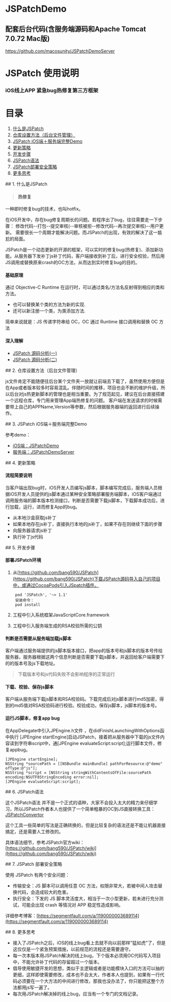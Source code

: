 # JSPatchDemo
## 配套后台代码(含服务端源码和Apache Tomcat 7.0.72 Mac版)
https://github.com/macosunity/JSPatchDemoServer

# JSPatch 使用说明

### iOS线上APP 紧急bug热修复第三方框架      


# 目录
1. <a href="#link1">什么是JSPatch</a>
1. <a href="#link2">仓库设置方法（后台文件管理）</a>
1. <a href="#link3">JSPatch iOS端＋服务端完整Demo</a>
1. <a href="#link4">更新策略</a>
1. <a href="#link5">开发步骤</a>
1. <a href="#link6">JSPatch语法</a>
1. <a href="#link7">JSPatch部署安全策略</a>
1. <a href="#link8">更多思考</a>

<p id='link1'>
</p>
## 1. 什么是JSPatch

> #### 热修复
一种即时修复bug的技术，也叫hotfix。

在iOS开发中，存在bug修复周期长的问题。若程序出了bug，往往需要走一下步骤：
修改代码--打包--提交审核(--审核被拒--修改代码--再次提交审核)--用户更新。
需要很长一个周期才能解决问题。而JSPatch的出现，有效的解决了这一尴尬的局面。

JSPatch是一个动态更新的开源的框架，可以实时的修复bug(热修复)、添加新功能。从服务器下发补丁js补丁代码，客户端接收到补丁后，进行安全校验，然后用JS调用或替换原来crash的OC方法，从而达到实时修复bug的目的。

#### 基础原理
通过 Objective-C Runtime 在运行时，可以通过类名/方法名反射得到相应的类和方法。

* 也可以替换某个类的方法为新的实现.
* 还可以新注册一个类，为类添加方法.

简单来说就是：JS 传递字符串给 OC，OC 通过 Runtime 接口调用和替换 OC 方法

#### 深入理解
* [JSPatch 源码分析(一)](http://www.jianshu.com/p/6cc18cfc9354)
* [JSPatch 源码分析(二)](http://www.jianshu.com/p/3d9a1c53016a)

<p id='link2'>
</p>
## 2. 仓库设置方法（后台文件管理）

js文件肯定不能随便往后台某个文件夹一放就让前端去下载了，虽然使用方便但是在App或者版本较多时容易混乱。伴随时间的推移，项目也会不断的维护升级，所以后台对js热更新脚本的管理也是相当重要。为了规范起见，建议在后台直接搭建一个远程仓库，专门用来管理App端热修复的问题。
客户端在发送请求的时候需要带上自己的APPName,Version等参数，然后根据服务器端的返回进行后续操作。

<p id='link3'>
</p>
## 3. JSPatch iOS端＋服务端完整Demo

参考demo：
  * [iOS端：JSPatchDemo](https://github.com/macosunity/JSPatchDemo)
  * [服务端：JSPatchDemoServer](https://github.com/macosunity/JSPatchDemoServer)

<p id='link4'>
</p>
## 4. 更新策略

#### 流程简要说明
当客户端出现bug时，iOS开发人员编写js脚本，脚本编写完成后，服务端人员根据iOS开发人员提供的js脚本通过某种安全策略部署服务端脚本，iOS客户端通过调用服务端的脚本版本检测接口，判断是否需要下载js脚本，下载脚本成功后，进行加载，运行，进而修复App的bug。

* 从本地沙盒获取js补丁
* 如果本地存在js补丁，直接执行本地的js补丁，如果不存在则继续下面的步骤
* 向服务器请求js补丁
* 执行补丁js代码


<p id='link5'>
</p>
## 5. 开发步骤

#### 部署JSPatch环境

1. 从[https://github.com/bang590/JSPatch](https://github.com/bang590/JSPatch)下载JSPatch源码导入自己的项目中，或通过CocoaPods引入JSpatch插件。

		pod 'JSPatch', '~> 1.1'
		安装命令：
		pod install
        
1. 工程中引入系统框架JavaScriptCore.framework
1. 工程中引入服务端生成的RSA校验所需的公钥

#### 判断是否需要从服务端加载js脚本

客户端通过服务端提供的js脚本版本接口，把app的版本号和js脚本的版本号传给服务器，服务器根据这两个信息判断是否需要下载js脚本，并返回给客户端需要下的的版本号及js下载地址。
> 下载版本号和js代码失败不会影响程序的正常运行

#### 下载、校验、保存js脚本

客户端从服务端下载js脚本和RSA校验码。下载完成后对js脚本进行md5加密，得到的md5值对RSA校验码进行校验。校验成功，保存js脚本，js脚本的版本号。

#### 运行JS脚本，修复app bug

在AppDelegate中引入JPEngine.h文件 ，在didFinishLaunchingWithOptions函中执行
[JPEngine startEngine]启动JSPatch，接着把从服务器中下载的js文件内容读到字符串script中，通[JPEngine evaluateScript:script];运行脚本文件，修复appbug。

	[JPEngine startEngine];
	NSString *sourcePath = [[NSBundle mainBundle] pathForResource:@"demo" ofType:@"js"];
	NSString *script = [NSString stringWithContentsOfFile:sourcePath encoding:NSUTF8StringEncoding error:nil];
	[JPEngine evaluateScript:script];

<p id='link6'>
</p>
## 6. JSPatch语法

这个JSPatch语法 并不是一个正式的语种，大家不会投入太大的精力来仔细学习，所以JSPatch作者本人也提供了一个简单粗暴的OC到JS直接转换工具：[JSPatchConvertor](http://bang590.github.io/JSPatchConvertor/)

这个工具一些简单的写法是正确转换的，但是比较复杂的语法还是不能让机器直接搞定，还是需要人工修改的。

具体语法细节，参考JSPatch官方wiki：[https://github.com/bang590/JSPatch/wiki](https://github.com/bang590/JSPatch/wiki)

<p id='link7'>
</p>
## 7. JSPatch 部署安全策略

使用 JSPatch 有两个安全问题：

* 传输安全：JS 脚本可以调用任意 OC 方法，权限非常大，若被中间人攻击替换代码，会造成较大的危害。
* 执行安全：下发的 JS 脚本灵活度大，相当于一次小型更新，若未进行充分测试，可能会出现 crash 等情况对 APP 稳定性造成影响。

详细参考博客：[https://segmentfault.com/a/1190000003689114](https://segmentfault.com/a/1190000003689114)

<p id='link8'>
</p>
## 8. 更多思考

* 接入了JSPatch之后，iOS的线上bug看上去就不向以前那样"猛如虎"了，但是这仅仅是一个紧急预案措施，以前规范的流程还是需要遵守。
* 每一次本版本用JSPatch解决的线上bug，下个版本必须用OC代码写入项目中，不能允许补丁代码的存留超过一个版本。
* 倡导使用敏捷开发的思想，类似于主逻辑或者是功能模块入口的方法可以抽的更细，这样即使需要修改，成本也不会太大，作者本人也提到，如果有一行代码必须要在一个大方法的中间进行修改，那我也没办法了，你只能把这整个方法都用js写一遍了。
* 每次用JSPatch解决掉的线上bug，应当有一个专门的文档记录。

